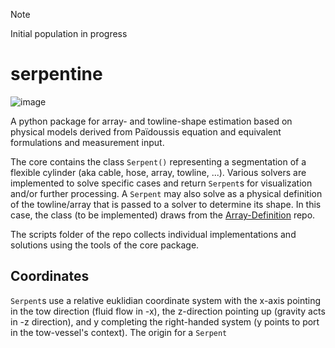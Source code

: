 > [!NOTE]
> Initial population in progress

# serpentine
![image](https://github.com/user-attachments/assets/5f5255f8-8781-4b1c-82b8-9d6f68aad2ce)

A python package for array- and towline-shape estimation based on physical models derived from Païdoussis equation and equivalent formulations
and measurement input.

The core contains the class `Serpent()` representing a segmentation of a flexible cylinder (aka cable, hose, array, towline, ...). 
Various solvers are implemented to solve specific cases and return `Serpent`s for visualization and/or further processing. A `Serpent`
may also solve as a physical definition of the towline/array that is passed to a solver to determine its shape. In this case, the
class (to be implemented) draws from the [Array-Definition](https://github.com/sensortechcanada/Array-Definition) repo.

The scripts folder of the repo collects individual implementations and solutions using the tools of the core
package.

## Coordinates
`Serpent`s use a relative euklidian coordinate system with the x-axis pointing in the tow direction (fluid flow in -x), 
the z-direction pointing up (gravity acts in -z direction), and y completing the right-handed system (y points to port 
in the tow-vessel's context). The origin for a `Serpent` 
